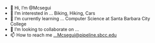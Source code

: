 - 👋 Hi, I’m @Mcsegui
- 👀 I’m interested in ... Biking, Hiking, Cars
- 🌱 I’m currently learning ... Computer Science at Santa Barbara City College  
- 💞️ I’m looking to collaborate on ...
- 📫 How to reach me ...Mcsegui@pipeline.sbcc.edu

<!---
Mcsegui/Mcsegui is a ✨ special ✨ repository because its `README.md` (this file) appears on your GitHub profile.
You can click the Preview link to take a look at your changes.
--->
